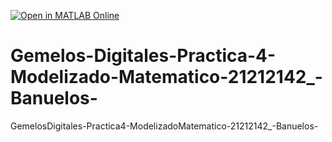[![Open in MATLAB Online](https://www.mathworks.com/images/responsive/global/open-in-matlab-online.svg)](https://matlab.mathworks.com/open/github/v1?repo=IamJrbe/Gemelos-Digitales-Practica-4-Modelizado-Matematico-21212142_-Banuelos-)
# Gemelos-Digitales-Practica-4-Modelizado-Matematico-21212142_-Banuelos-
GemelosDigitales-Practica4-ModelizadoMatematico-21212142_-Banuelos-
